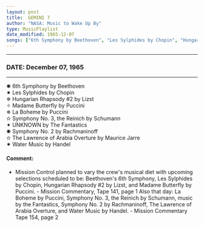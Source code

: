 ```yaml
---
layout: post
title:  GEMINI 7
author: "NASA: Music to Wake Up By"
type: MusicPlaylist
date_modified: 1965-12-07
songs: ["6th Symphony by Beethoven", "Les Sylphides by Chopin", "Hungarian Rhapsody #2 by Lizst", "Madame Butterfly by Puccini", "La Boheme by Puccini", "Symphony No. 3, the Reinich by Schumann", "UNKNOWN by The Fantastics", "Symphony No. 2 by Rachmaninoff", "The Lawrence of Arabia Overture by Maurice Jarre", "Water Music by Handel"]
---
```


----
### DATE: December 07, 1965
----
✺ 6th Symphony by Beethoven  &nbsp;<br />
✷ Les Sylphides by Chopin  &nbsp;<br />
✵ Hungarian Rhapsody #2 by Lizst  &nbsp;<br />
✧ Madame Butterfly by Puccini  &nbsp;<br />
✵ La Boheme by Puccini  &nbsp;<br />
✫ Symphony No. 3, the Reinich by Schumann  &nbsp;<br />
✦ UNKNOWN by The Fantastics  &nbsp;<br />
✺ Symphony No. 2 by Rachmaninoff  &nbsp;<br />
✫ The Lawrence of Arabia Overture by Maurice Jarre  &nbsp;<br />
✷ Water Music by Handel

#### Comment:
* Mission Control planned to vary the crew's musical diet with upcoming selections scheduled to be: Beethoven's 6th Symphony, Les Sylphides by Chopin, Hungarian Rhapsody #2 by Lizst, and Madame Butterfly by Puccini. - Mission Commentary, Tape 141, page 1 Also that day: La Boheme  by Puccini, Symphony No. 3, the Reinich by Schumann, music by the Fantastics, Symphony No. 2  by Rachmaninoff, The Lawrence of Arabia Overture, and Water Music  by Handel. - Mission Commentary Tape 154, page 2




<br/>
<center>
	<a target="_blank"
	   href="https://twitter.com/intent/tweet?hashtags=Space,NASA,Playlist,NASAWakeupCalls,SpaceProgram&text={{ page.author}}, '{{ page.songs.first }}' {{ page.title }}, {{ page.date | date: '%B %d, %Y' }}. {{ site.url }}{{ page.url }}&via=nasawakeupcalls"><i class="fab fa-twitter" alt="Tweet this page" style="font-size: 1.3em;"></i></a>
	&nbsp; 	<i class="fas fa-user-astronaut" style="font-size: 1.5em;"></i> &nbsp;
    <a id="custom_amazon_link"
       type="amzn" search="#"
       category="popular music">
    <i class="fab fa-amazon" style="font-size: 1.3em;"></i></a>
</center>

<!-- Randomly resolve an individual entry from a song array -->
<script src="/assets/javascript/seedrandom.min.js"></script>
<script>
  var wake_me_up = ["6th Symphony by Beethoven", "Les Sylphides by Chopin", "Hungarian Rhapsody #2 by Lizst", "Madame Butterfly by Puccini", "La Boheme by Puccini", "Symphony No. 3, the Reinich by Schumann", "UNKNOWN by The Fantastics", "Symphony No. 2 by Rachmaninoff", "The Lawrence of Arabia Overture by Maurice Jarre", "Water Music by Handel"];
  var prng = new Math.seedrandom();
  function randomSong() {
    song = wake_me_up[Math.floor(Math.random() * wake_me_up.length)];
    var amazon_link = document.getElementById("custom_amazon_link");
    amazon_link.setAttribute("search", song);
  }
  window.onload = randomSong();
</script>
